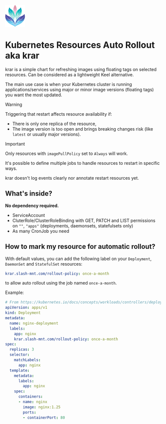 ![](./assets/logo-small.png)

# Kubernetes Resources Auto Rollout aka krar

krar is a simple chart for refreshing images using floating tags on selected resources.
Can be considered as a lightweight Keel alternative.

The main use case is when your Kubernetes cluster is running applications/services using major or minor image
versions (floating tags) you want the most updated.

> [!WARNING]
> Triggering that restart affects resource availability if:
> * There is only one replica of the resource,
> * The image version is too open and brings breaking changes risk (like `latest` or usually major versions).

> [!IMPORTANT]
> Only resources with `imagePullPolicy` set to `Always` will work.

It's possible to define multiple jobs to handle resources to restart in specific ways.

krar doesn't log events clearly nor annotate restart resources yet.

## What's inside?

**No dependency required.**

* ServiceAccount
* CluterRole/ClusterRoleBinding with GET, PATCH and LIST permissions on `""`, `"apps"` (deployments, daemonsets, statefulsets only)
* As many CronJob you need

## How to mark my resource for automatic rollout?

With default values, you can add the following label on your `Deployment`, `DaemonSet` and `StatefulSet` resources:

```yaml
krar.slash-mnt.com/rollout-policy: once-a-month
```

to allow auto rollout using the job named `once-a-month`.

Example:

```yaml
# From https://kubernetes.io/docs/concepts/workloads/controllers/deployment/
apiVersion: apps/v1
kind: Deployment
metadata:
  name: nginx-deployment
  labels:
    app: nginx
    krar.slash-mnt.com/rollout-policy: once-a-month
spec:
  replicas: 3
  selector:
    matchLabels:
      app: nginx
  template:
    metadata:
      labels:
        app: nginx
    spec:
      containers:
      - name: nginx
        image: nginx:1.25
        ports:
        - containerPort: 80
```